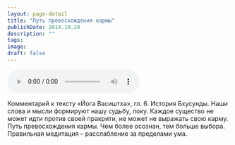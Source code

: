 ```yaml
---
layout: page-detail
title: "Путь превосхождения кармы"
publishDate: 2014.10.20
description: ""
tags:
image:
draft: false
---
```


<audio title="2014.10.20 - Путь превосхождения кармы.mp3" src="/upload/iblock/7d1/7d13b0aae3e4de1b69948f75c27ba79a.mp3" controls=""></audio>

 Комментарий к тексту «Йога Васиштха», гл. 6\. История Бхусунды. Наши слова и мысли формируют нашу судьбу, локу. Каждое существо не может идти против своей пракрити, не может не выражать свою карму. Путь превосхождения кармы. Чем более осознан, тем больше выбора. Правильная медитация – расслабление за пределами ума. 

  
